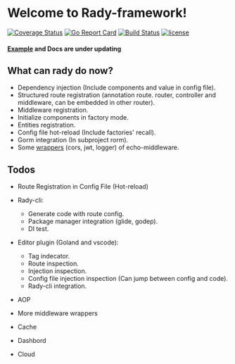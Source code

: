 # Welcome to Rady-framework!

[![Coverage Status](https://coveralls.io/repos/github/Hexilee/rady/badge.svg)](https://coveralls.io/github/Hexilee/rady)
[![Go Report Card](https://goreportcard.com/badge/github.com/Hexilee/rady)](https://goreportcard.com/report/github.com/Hexilee/rady)
[![Build Status](https://travis-ci.org/Hexilee/rady.svg?branch=master)](https://travis-ci.org/Hexilee/rady)
[![license](https://img.shields.io/github/license/mashape/apistatus.svg)](https://github.com/Hexilee/rady/blob/master/LICENSE)


#### [Example](https://github.com/Hexilee/rady/tree/master/example) and Docs are under updating

## What can rady do now?
- Dependency injection (Include components and value in config file).
- Structured route registration (annotation route. router, controller and middleware, can be embedded in other router).
- Middleware registration.
- Initialize components in factory mode.
- Entities registration.
- Config file hot-reload (Include factories' recall).
- Gorm integration (In subproject rorm).
- Some [wrappers](https://github.com/Hexilee/rady/tree/master/middleware) (cors, jwt, logger) of echo-middleware.

## Todos
- Route Registration in Config File (Hot-reload)
- Rady-cli:
    - Generate code with route config.
    - Package manager integration (glide, godep).
    - DI test.
    
- Editor plugin (Goland and vscode):
    - Tag indecator.
    - Route inspection.
    - Injection inspection.
    - Config file injection inspection (Can jump between config and code).
    - Rady-cli integration.
- AOP
- More middleware wrappers
- Cache
- Dashbord
- Cloud


